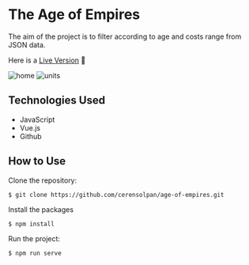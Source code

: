 # The Age of Empires

The aim of the project is to filter according to age and costs range from JSON data.

Here is a [Live Version](https://cslpn-ageofempires.netlify.app/) 🚀

![home](https://user-images.githubusercontent.com/73752127/116659491-59b4a200-a99a-11eb-8be2-a10834d92053.PNG)
![units](https://user-images.githubusercontent.com/73752127/116659566-794bca80-a99a-11eb-9f66-62faf2d2cce9.PNG)

## Technologies Used

- JavaScript
- Vue.js
- Github

## How to Use

Clone the repository:

    $ git clone https://github.com/cerensolpan/age-of-empires.git

Install the packages

    $ npm install

Run the project:

    $ npm run serve
